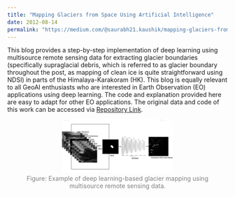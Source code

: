 ```yaml
---
title: "Mapping Glaciers from Space Using Artificial Intelligence"
date: 2012-08-14
permalink: "https://medium.com/@saurabh21.kaushik/mapping-glaciers-from-space-using-artificial-intelligence-52002411bd96"
---
```


This blog provides a step-by-step implementation of deep learning using multisource remote sensing data for extracting glacier boundaries (specifically supraglacial debris, which is referred to as glacier boundary throughout the post, as mapping of clean ice is quite straightforward using NDSI) in parts of the Himalaya-Karakoram (HK). This blog is equally relevant to all GeoAI enthusiasts who are interested in Earth Observation (EO) applications using deep learning. The code and explanation provided here are easy to adapt for other EO applications. The original data and code of this work can be accessed via [Repository Link]([ADD_YOUR_REPO_LINK_HERE](https://github.com/Sk-2103/Automated-mapping-of-debris-covered-glaciers-using-deep-learning-and-multisource-remote-sensing-data.git)).

<figure style="text-align: center;">
    <img src="../images/blog1.png" alt="Glacier Mapping Using AI" style="width: 60%;">
    <figcaption style="font-size: 14px; color: gray;">
        Figure: Example of deep learning-based glacier mapping using multisource remote sensing data.
    </figcaption>
</figure>
